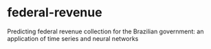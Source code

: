 # federal-revenue
Predicting federal revenue collection for the Brazilian government: an application of time series and neural networks
